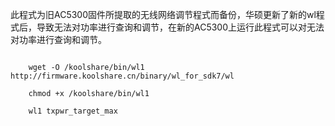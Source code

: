 此程式为旧AC5300固件所提取的无线网络调节程式而备份，华硕更新了新的wl程式后，导致无法对功率进行查询和调节，在新的AC5300上运行此程式可以对无法对功率进行查询和调节。

```

    wget -O /koolshare/bin/wl1 http://firmware.koolshare.cn/binary/wl_for_sdk7/wl

    chmod +x /koolshare/bin/wl1

    wl1 txpwr_target_max
```
